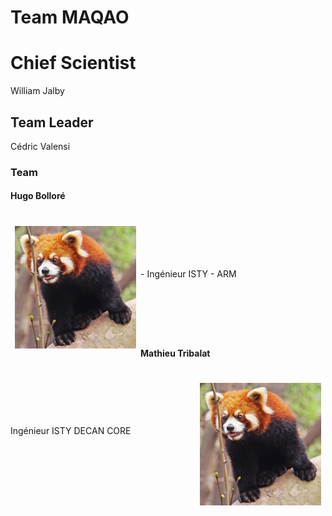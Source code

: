 # Team MAQAO

# Chief Scientist

William Jalby

## Team Leader

Cédric Valensi

### Team

#### Hugo Bolloré

<div>
  <p style="float:left;padding:0.5em">
    <img src="panda-roux-small.png" alt="Red panda" title="Cute and like apples!" />
  </p>
  <p style="line-height:196px;">
   - Ingénieur ISTY
   - ARM
  </p>
</div>

#### Mathieu Tribalat

<div>
  <p style="float:right;padding:0.5em">
    <img src="panda-roux-small.png" alt="Red panda" title="Cute but psycho!" />
  </p>
  <p style="line-height:196px;">
    Ingénieur ISTY
    DECAN
    CORE
  </p>
</div>
